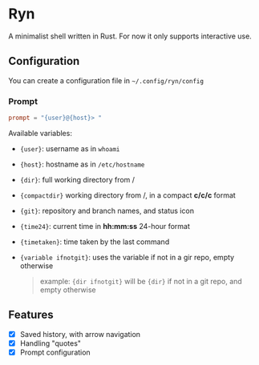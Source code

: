# Ryn

A minimalist shell written in Rust.
For now it only supports interactive use.

## Configuration

You can create a configuration file in `~/.config/ryn/config`

### Prompt

```conf
prompt = "{user}@{host}> "
```

Available variables:

- `{user}`: username as in `whoami`
- `{host}`: hostname as in `/etc/hostname`
- `{dir}`: full working directory from /
- `{compactdir}` working directory from /, in a compact **c/c/c** format
- `{git}`: repository and branch names, and status icon
- `{time24}`: current time in **hh:mm:ss** 24-hour format
- `{timetaken}`: time taken by the last command

- `{variable ifnotgit}`: uses the variable if not in a gir repo, empty otherwise
  > example: `{dir ifnotgit}` will be `{dir}` if not in a git repo, and empty otherwise

## Features

- [x] Saved history, with arrow navigation
- [x] Handling "quotes"
- [x] Prompt configuration
